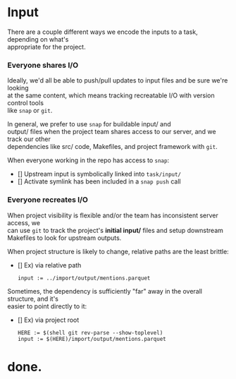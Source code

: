 # Input

There are a couple different ways we encode the inputs to a task, depending on what's \
appropriate for the project.

### Everyone shares I/O
Ideally, we'd all be able to push/pull updates to input files and be sure we're looking\
at the same content, which means tracking recreatable I/O with version control tools \
like `snap` or `git`.

In general, we prefer to use `snap` for buildable input/ and \
output/ files when the project team shares access to our server, and we track our other \
dependencies like src/ code, Makefiles, and project framework with `git`.

When everyone working in the repo has access to `snap`:
- [] Upstream input is symbolically linked into `task/input/`
- [] Activate symlink has been included in a `snap push` call

### Everyone recreates I/O
When project visibility is flexible and/or the team has inconsistent server access, we \
can use `git` to track the project's **initial input/** files and setup downstream \
Makefiles to look for upstream outputs.

When project structure is likely to change, relative paths are the least brittle:
- [] Ex) via relative path
    ```
    input := ../import/output/mentions.parquet
    ```

Sometimes, the dependency is sufficiently "far" away in the overall structure, and it's \
easier to point directly to it:
- [] Ex) via project root
    ```
    HERE := $(shell git rev-parse --show-toplevel)
    input := $(HERE)/import/output/mentions.parquet
    ```

# done.
